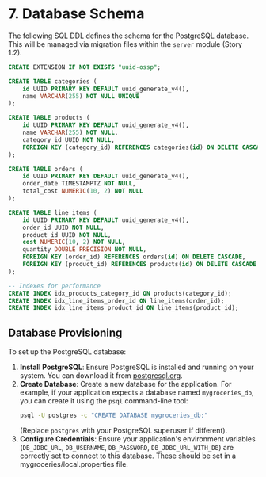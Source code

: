 # 7. Database Schema

The following SQL DDL defines the schema for the PostgreSQL database. This will be managed via migration files within the `server` module (Story 1.2).

```sql
CREATE EXTENSION IF NOT EXISTS "uuid-ossp";

CREATE TABLE categories (
    id UUID PRIMARY KEY DEFAULT uuid_generate_v4(),
    name VARCHAR(255) NOT NULL UNIQUE
);

CREATE TABLE products (
    id UUID PRIMARY KEY DEFAULT uuid_generate_v4(),
    name VARCHAR(255) NOT NULL,
    category_id UUID NOT NULL,
    FOREIGN KEY (category_id) REFERENCES categories(id) ON DELETE CASCADE
);

CREATE TABLE orders (
    id UUID PRIMARY KEY DEFAULT uuid_generate_v4(),
    order_date TIMESTAMPTZ NOT NULL,
    total_cost NUMERIC(10, 2) NOT NULL
);

CREATE TABLE line_items (
    id UUID PRIMARY KEY DEFAULT uuid_generate_v4(),
    order_id UUID NOT NULL,
    product_id UUID NOT NULL,
    cost NUMERIC(10, 2) NOT NULL,
    quantity DOUBLE PRECISION NOT NULL,
    FOREIGN KEY (order_id) REFERENCES orders(id) ON DELETE CASCADE,
    FOREIGN KEY (product_id) REFERENCES products(id) ON DELETE CASCADE
);

-- Indexes for performance
CREATE INDEX idx_products_category_id ON products(category_id);
CREATE INDEX idx_line_items_order_id ON line_items(order_id);
CREATE INDEX idx_line_items_product_id ON line_items(product_id);
```

## Database Provisioning

To set up the PostgreSQL database:

1.  **Install PostgreSQL**: Ensure PostgreSQL is installed and running on your system. You can download it from [postgresql.org](https://www.postgresql.org/download/).
2.  **Create Database**: Create a new database for the application. For example, if your application expects a database named `mygroceries_db`, you can create it using the `psql` command-line tool:
    ```bash
    psql -U postgres -c "CREATE DATABASE mygroceries_db;"
    ```
    (Replace `postgres` with your PostgreSQL superuser if different).
3.  **Configure Credentials**: Ensure your application's environment variables (`DB_JDBC_URL`, `DB_USERNAME`, `DB_PASSWORD`, `DB_JDBC_URL_WITH_DB`) are correctly set to connect to this database. These
    should be set in a mygroceries/local.properties file.